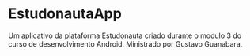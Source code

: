 # EstudonautaApp
Um aplicativo da plataforma Estudonauta criado durante o modulo 3 do curso de desenvolvimento Android. Ministrado por Gustavo Guanabara.
